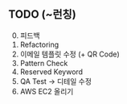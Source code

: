 ## TODO (~런칭)

0. 피드백
1. Refactoring
2. 이메일 템플릿 수정 (+ QR Code)
3. Pattern Check
4. Reserved Keyword
5. QA Test -> 디테일 수정
6. AWS EC2 올리기
